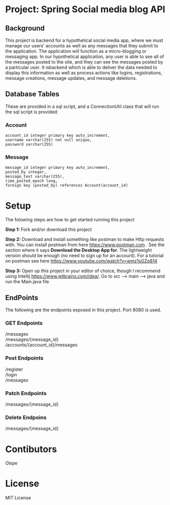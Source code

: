 # Project: Spring Social media blog API


## Background 

This project is backend for a hypothetical social media app, where we must manage our users’ accounts as well as any messages that they submit to the application. The application will function as a micro-blogging or messaging app. In our hypothetical application, any user is able to see all of the messages posted to the site, and they can see the messages posted by a particular user. It isbackend which is able to deliver the data needed to display this information as well as process actions like logins, registrations, message creations, message updates, and message deletions.



## Database Tables 

These are provided in a sql script, and a ConnectionUtil class that will run the sql script is provided:

### Account
```
account_id integer primary key auto_increment,
username varchar(255) not null unique,
password varchar(255)
```

### Message
```
message_id integer primary key auto_increment,
posted_by integer,
message_text varchar(255),
time_posted_epoch long,
foreign key (posted_by) references Account(account_id)
```

# Setup

The folowing steps are how to get started running this project  

**Step 1:** Fork and/or download this project    

**Step 2:** Download and install something like postman to make Http requests with. You can install postman from here https://www.postman.com . See the section where it says **Download the Desktop App for**. The lightweight version should be enough (no need to sign up for an account). For a tutorial on postman see here https://www.youtube.com/watch?v=wmz1sGZp814

**Step 3:** Open up this project in your editor of choice, though I recommend using Intellij https://www.jetbrains.com/idea/. Go to src --> main --> java and run the Main.java file  

## EndPoints
The following are the endpoints exposed in this project. Port 8080 is used.  

### GET Endpoints
/messages  
/messages/{message_id}   
/accounts/{account_id}/messages    

### Post Endpoints
/register  
/login   
/messages    

### Patch Endpoints
/messages/{message_id}  

### Delete Endpoins
/messages/{message_id}

# Contibutors
Olspe

# License
MIT License
